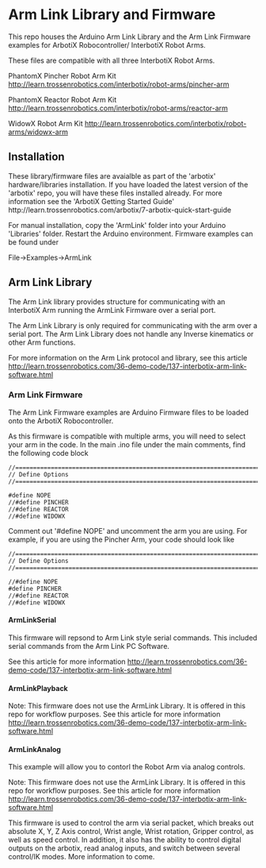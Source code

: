 Arm Link Library and Firmware
====================


This repo houses the Arduino Arm Link Library and the Arm Link Firmware examples for ArbotiX Robocontroller/ InterbotiX Robot Arms.

These files are compatible with all three InterbotiX Robot Arms.

PhantomX Pincher Robot Arm Kit
http://learn.trossenrobotics.com/interbotix/robot-arms/pincher-arm

PhantomX Reactor Robot Arm Kit
http://learn.trossenrobotics.com/interbotix/robot-arms/reactor-arm

WidowX Robot Arm Kit 
http://learn.trossenrobotics.com/interbotix/robot-arms/widowx-arm





<h2>Installation</h2>
These library/firmware files are avaialble as part of the 'arbotix' hardware/libraries installation. If you have loaded the latest version of the 'arbotix' repo, you will have these files installed already. For more information see the 'ArbotiX Getting Started Guide'
http://learn.trossenrobotics.com/arbotix/7-arbotix-quick-start-guide


For manual installation, copy the 'ArmLink' folder into your Arduino 'Libraries' folder. Restart the Arduino environment. Firmware examples can be found under


File->Examples->ArmLink


<h2>Arm Link Library</h2>
The Arm Link library provides structure for communicating with an InterbotiX Arm running the ArmLink Firmware over a serial port. 


The Arm Link Library is only required for communicating with the arm over a serial port. The Arm Link Library does not handle any Inverse kinematics or other Arm functions.


For more information on the Arm Link protocol and library, see this article
http://learn.trossenrobotics.com/36-demo-code/137-interbotix-arm-link-software.html



<h3>Arm Link Firmware</h3>
The Arm Link Firmware examples are  Arduino Firmware files to be loaded onto the ArbotiX Robocontroller.

As this firmware is compatible with multiple arms, you will need to select your arm in the code. In the main .ino file under the main comments, find the following code block

```
//=============================================================================
// Define Options
//=============================================================================

#define NOPE
//#define PINCHER
//#define REACTOR
//#define WIDOWX
```

Comment out '#define NOPE' and uncomment the arm you are using. For example, if you are using the Pincher Arm, your code should look like

```
//=============================================================================
// Define Options
//=============================================================================

//#define NOPE
#define PINCHER
//#define REACTOR
//#define WIDOWX
```




<h4>ArmLinkSerial</h4>
This firmware will repsond to Arm Link style serial commands. This included serial commands from the Arm Link PC Software. 

See this article for more information
http://learn.trossenrobotics.com/36-demo-code/137-interbotix-arm-link-software.html


<h4>ArmLinkPlayback</h4>

Note: This firmware does not use the ArmLink Library. It is offered in this repo for workflow purposes. See this article for more information
http://learn.trossenrobotics.com/36-demo-code/137-interbotix-arm-link-software.html


<h4>ArmLinkAnalog</h4>

This example will allow you to contorl the Robot Arm via analog controls. 

Note: This firmware does not use the ArmLink Library. It is offered in this repo for workflow purposes. See this article for more information
http://learn.trossenrobotics.com/36-demo-code/137-interbotix-arm-link-software.html





This firmware is used to control the arm via serial packet, which breaks out absolute X, Y, Z Axis control, Wrist angle, Wrist rotation, Gripper control, as well as speed control. In addition, it also has the ability to control digital outputs on the arbotix, read analog inputs, and switch between several control/IK modes. More information to come.




